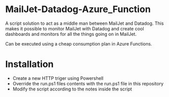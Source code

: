 # MailJet-Datadog-Azure_Function

A script solution to act as a middle man between MailJet and Datadog.
This makes it possible to monitor MailJet with Datadog and create cool dashboards and monitors for all the things going on in MailJet.

Can be executed using a cheap consumption plan in Azure Functions.

# Installation

- Create a new HTTP triger using Powershell
- Override the run.ps1 files contents with the run.ps1 file in this repository
- Modify the script according to the notes inside the script
